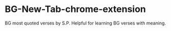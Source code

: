 # BG-New-Tab-chrome-extension
BG most quoted verses by S.P.
Helpful for learning BG verses with meaning.
